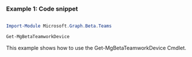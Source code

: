 ### Example 1: Code snippet

```powershell

Import-Module Microsoft.Graph.Beta.Teams

Get-MgBetaTeamworkDevice

```
This example shows how to use the Get-MgBetaTeamworkDevice Cmdlet.

